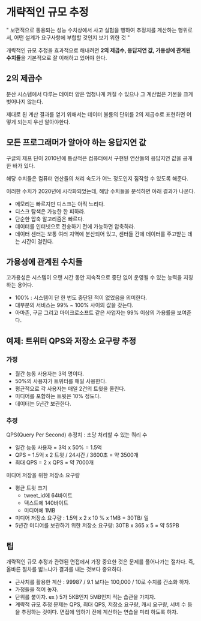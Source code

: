 # 개략적인 규모 추정

" 보편적으로 통용되는 성능 수치상에서 사고 실험을 행하여 추정치를 계산하는 행위로서, 어떤 설계가 요구사항에 부합할 것인지 보기 위한 것 "

개략적인 규모 추정을 효과적으로 해내려면 **2의 제곱수, 응답지연 값, 가용성에 관계된 수치들**을 기본적으로 잘 이해하고 있어야 한다.

## 2의 제곱수

분산 시스템에서 다루는 데이터 양은 엄청나게 커질 수 있으나 그 계산법은 기본을 크게 벗어나지 않는다.

제대로 된 계산 결과를 얻기 위해서는 데이터 불륨의 단위를 2의 제곱수로 표현하면 어떻게 되는지 우선 알아야한다.

## 모든 프로그래머가 알아야 하는 응답지연 값

구글의 제프 딘이 2010년에 통상적은 컴퓨터에서 구현된 연산들의 응답지연 값을 공개한 바가 있다. 

해당 수치들은 컴퓨터 연산들의 처리 속도가 어느 정도인지 짐작할 수 있도록 해준다.

이러한 수치가 2020년에 시각화되었는데, 해당 수치들을 분석하면 아래 결과가 나온다.

- 메모리는 빠르지만 디스크는 아직 느리다.
- 디스크 탐색은 가능한 한 피하라.
- 단순한 압축 알고리즘은 빠르다.
- 데이터를 인터넷으로 전송하기 전에 가능하면 압축하라.
- 데이터 센터는 보통 여러 지역에 분산되어 있고, 센터들 간에 데이터를 주고받는 데는 시간이 걸린다.

## 가용성에 관계된 수치들

고가용성은 시스템이 오랜 시간 동안 지속적으로 중단 없이 운영될 수 있는 능력을 지칭하는 용어다.

- 100% : 시스템이 단 한 번도 중단된 적이 없었음을 의미한다.
- 대부분의 서비스는 99% ~ 100% 사이의 값을 갖는다.
- 아마존, 구글 그리고 마이크로소프트 같은 사업자는 99% 이상의 가용률을 보여준다.

## 예제: 트위터 QPS와 저장소 요구량 추정

### 가정

- 월간 능동 사용자는 3억 명이다.
- 50%의 사용자가 트위터를 매일 사용한다.
- 평균적으로 각 사용자는 매일 2건의 트윗을 올린다.
- 미디어를 포함하는 트윗은 10% 정도다.
- 데이터는 5년간 보관한다.

### 추정
QPS(Query Per Second) 추정치 : 초당 처리할 수 있는 쿼리 수
- 일간 능동 사용자 = 3억 x 50% = 1.5억
- QPS = 1.5억 x 2 트윗 / 24시간 / 3600초 = 약 3500개
- 최대 QPS = 2 x QPS = 약 7000개

미디어 저장을 위한 저장소 요구량
- 평균 트윗 크기
	- tweet_id에 64바이트
	- 텍스트에 140바이트
	- 미디어에 1MB
- 미디어 저장소 요구량 : 1.5억 x 2 x 10 % x 1MB = 30TB/ 일
- 5년간 미디어를 보관하기 위한 저장소 요구량: 30TB x 365 x 5 = 약 55PB

## 팁

개략적인 규모 추정과 관련된 면접에서 가장 중요한 것은 문제를 풀어나가는 절차다. 즉, 올바른 절차를 밟느냐가 결과를 내는 것보다 중요하다.

- 근사치를 활용한 계산 : 99987 / 9.1 보다는 100,000 / 10로 수치를 간소화 하자.
- 가정들을 적어 놓자.
- 단위를 붙이자. ex ) 5가 5KB인지 5MB인지 적는 습관을 가지자.
- 계략적 규모 추정 문제는 QPS, 최대 QPS, 저장소 요구량, 캐시 요구량, 서버 수 등을 추정하는 것이다. 면접에 임하기 전에 계산하는 연습을 미리 하도록 하자.

